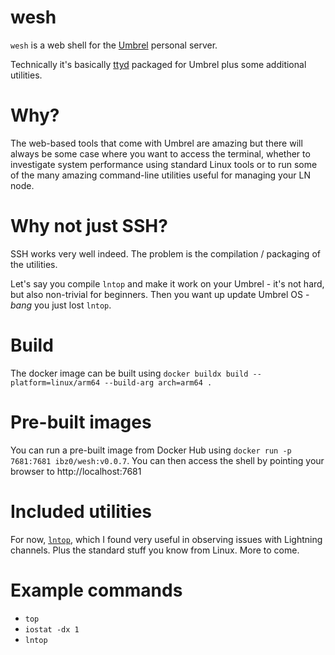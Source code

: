 # wesh

`wesh` is a web shell for the [Umbrel](https://github.com/getumbrel/) personal server.

Technically it's basically [ttyd](https://github.com/tsl0922/ttyd) packaged for Umbrel plus some additional utilities.

# Why?

The web-based tools that come with Umbrel are amazing but there will always be some case where you want to access the terminal, whether to investigate system performance using standard Linux tools or to run some of the many amazing command-line utilities useful for managing your LN node.

# Why not just SSH?

SSH works very well indeed. The problem is the compilation / packaging of the utilities.

Let's say you compile `lntop` and make it work on your Umbrel - it's not hard, but also non-trivial for beginners. Then you want up update Umbrel OS - *bang* you just lost `lntop`.

# Build

The docker image can be built using `docker buildx build --platform=linux/arm64 --build-arg arch=arm64 .`

# Pre-built images

You can run a pre-built image from Docker Hub using `docker run -p 7681:7681 ibz0/wesh:v0.0.7`. You can then access the shell by pointing your browser to http://localhost:7681

# Included utilities

For now, [`lntop`](https://github.com/edouardparis/lntop/), which I found very useful in observing issues with Lightning channels. Plus the standard stuff you know from Linux. More to come.

# Example commands

* `top`
* `iostat -dx 1`
* `lntop`
